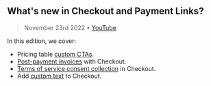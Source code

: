 ## What's new in Checkout and Payment Links?

> November 23rd 2022 • [YouTube](https://youtube.com/watch?v=crUxJh_ZV2o)

In this edition, we cover:
* Pricing table [custom CTAs](https://stripe.com/docs/payments/checkout/pricing-table#custom-cta).
* [Post-payment invoices](https://stripe.com/docs/payments/checkout/post-payment-invoices) with Checkout.
* [Terms of service consent collection](https://stripe.com/docs/payments/checkout/customization#collect-a-terms-of-service-agreement) in Checkout.
* Add [custom text](https://stripe.com/docs/payments/checkout/customization#add-custom-text) to Checkout.
